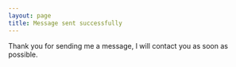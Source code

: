 ```yaml
---
layout: page
title: Message sent successfully
---
```


Thank you for sending me a message, I will contact you as soon as possible.